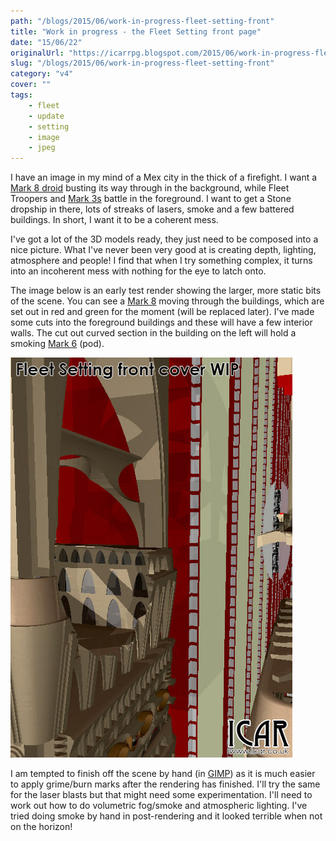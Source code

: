 ```yaml
---
path: "/blogs/2015/06/work-in-progress-fleet-setting-front"
title: "Work in progress - the Fleet Setting front page"
date: "15/06/22"
originalUrl: "https://icarrpg.blogspot.com/2015/06/work-in-progress-fleet-setting-front.html"
slug: "/blogs/2015/06/work-in-progress-fleet-setting-front"
category: "v4"
cover: ""
tags:
    - fleet
    - update
    - setting
    - image
    - jpeg
---
```

I have an image in my mind of a Mex city in the thick of a firefight. I want a [Mark 8 droid](../2015-05-05-quite-unexpected-surprise-droid-mk8) busting its way through in the background, while Fleet Troopers and [Mark 3s](../2014-12-17-never-leave-well-enough-alone) battle in the foreground. I want to get a Stone dropship in there, lots of streaks of lasers, smoke and a few battered buildings. In short, I want it to be a coherent mess.  

I've got a lot of the 3D models ready, they just need to be composed into a nice picture. What I've never been very good at is creating depth, lighting, atmosphere and people! I find that when I try something complex, it turns into an incoherent mess with nothing for the eye to latch onto.   

The image below is an early test render showing the larger, more static bits of the scene. You can see a [Mark 8](../2015-05-05-quite-unexpected-surprise-droid-mk8) moving through the buildings, which are set out in red and green for the moment (will be replaced later). I've made some cuts into the foreground buildings and these will have a few interior walls. The cut out curved section in the building on the left will hold a smoking [Mark 6](../2015-01-06-droid-mk-6-pod-complete) (pod).  

![A rough render of the Fleet Setting front page; A Mark 8 prises between the narrow vertical streets of a Mex city.](./images/fleet-cover-wip.jpg)

I am tempted to finish off the scene by hand (in [GIMP](http://www.gimp.org/)) as it is much easier to apply grime/burn marks after the rendering has finished. I'll try the same for the laser blasts but that might need some experimentation. I'll need to work out how to do volumetric fog/smoke and atmospheric lighting. I've tried doing smoke by hand in post-rendering and it looked terrible when not on the horizon!